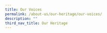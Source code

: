 ```yaml
---
title: Our Voices
permalink: /about-us/our-heritage/our-voices/
description: ""
third_nav_title: Our Heritage
---
```


